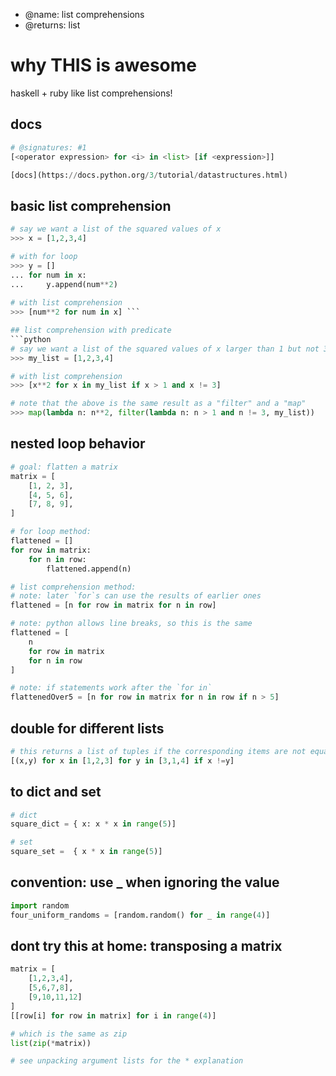 - @name: list comprehensions
- @returns: list

# why THIS is awesome

haskell + ruby like list comprehensions!

## docs
```python
# @signatures: #1
[<operator expression> for <i> in <list> [if <expression>]]

[docs](https://docs.python.org/3/tutorial/datastructures.html)
```

## basic list comprehension
```python
# say we want a list of the squared values of x
>>> x = [1,2,3,4]

# with for loop
>>> y = []
... for num in x:
...     y.append(num**2)
 
# with list comprehension
>>> [num**2 for num in x] ```

## list comprehension with predicate
```python
# say we want a list of the squared values of x larger than 1 but not 3
>>> my_list = [1,2,3,4]

# with list comprehension
>>> [x**2 for x in my_list if x > 1 and x != 3]

# note that the above is the same result as a "filter" and a "map"
>>> map(lambda n: n**2, filter(lambda n: n > 1 and n != 3, my_list))
```

## nested loop behavior
```python
# goal: flatten a matrix
matrix = [
    [1, 2, 3],
    [4, 5, 6],
    [7, 8, 9],
]

# for loop method: 
flattened = []
for row in matrix:
    for n in row:
        flattened.append(n)

# list comprehension method: 
# note: later `for`s can use the results of earlier ones
flattened = [n for row in matrix for n in row]

# note: python allows line breaks, so this is the same
flattened = [
    n
    for row in matrix
    for n in row
]

# note: if statements work after the `for in`
flattenedOver5 = [n for row in matrix for n in row if n > 5]
```

## double for different lists

```python
# this returns a list of tuples if the corresponding items are not equal
[(x,y) for x in [1,2,3] for y in [3,1,4] if x !=y]
```

## to dict and set
```python
# dict
square_dict = { x: x * x in range(5)]

# set
square_set =  { x * x in range(5)]
```

## convention: use _ when ignoring the value
```python
import random
four_uniform_randoms = [random.random() for _ in range(4)]
```

## dont try this at home: transposing a matrix
```python
matrix = [
    [1,2,3,4],
    [5,6,7,8],
    [9,10,11,12]
]
[[row[i] for row in matrix] for i in range(4)]

# which is the same as zip
list(zip(*matrix))

# see unpacking argument lists for the * explanation
```
